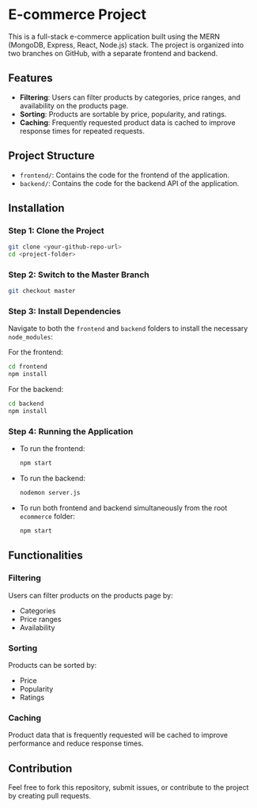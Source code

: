 # E-commerce Project

This is a full-stack e-commerce application built using the MERN (MongoDB, Express, React, Node.js) stack. The project is organized into two branches on GitHub, with a separate frontend and backend.

## Features
- **Filtering**: Users can filter products by categories, price ranges, and availability on the products page.
- **Sorting**: Products are sortable by price, popularity, and ratings.
- **Caching**: Frequently requested product data is cached to improve response times for repeated requests.

## Project Structure
- `frontend/`: Contains the code for the frontend of the application.
- `backend/`: Contains the code for the backend API of the application.
  
## Installation

### Step 1: Clone the Project
```bash
git clone <your-github-repo-url>
cd <project-folder>
```

### Step 2: Switch to the Master Branch
```bash
git checkout master
```

### Step 3: Install Dependencies
Navigate to both the `frontend` and `backend` folders to install the necessary `node_modules`:

For the frontend:
```bash
cd frontend
npm install
```

For the backend:
```bash
cd backend
npm install
```

### Step 4: Running the Application
- To run the frontend:
  ```bash
  npm start
  ```

- To run the backend:
  ```bash
  nodemon server.js
  ```

- To run both frontend and backend simultaneously from the root `ecommerce` folder:
  ```bash
  npm start
  ```

## Functionalities

### Filtering
Users can filter products on the products page by:
- Categories
- Price ranges
- Availability

### Sorting
Products can be sorted by:
- Price
- Popularity
- Ratings

### Caching
Product data that is frequently requested will be cached to improve performance and reduce response times.

## Contribution
Feel free to fork this repository, submit issues, or contribute to the project by creating pull requests.
